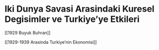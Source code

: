 # Iki Dunya Savasi Arasindaki Kuresel Degisimler ve Turkiye’ye Etkileri

[[1929 Buyuk Buhran]]

[[1929-1939 Arasinda Turkiye’nin Ekonomisi]]